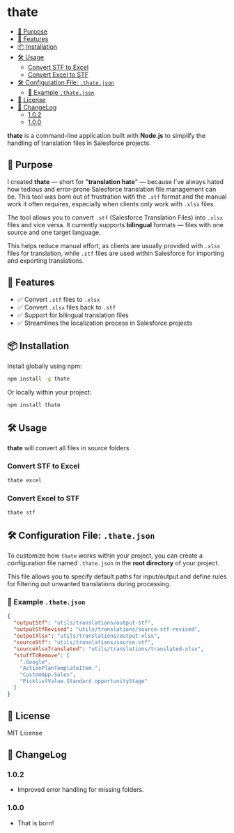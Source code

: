 # thate

<!-- toc -->

- [🎯 Purpose](#%F0%9F%8E%AF-purpose)
- [🚀 Features](#%F0%9F%9A%80-features)
- [📦 Installation](#%F0%9F%93%A6-installation)
- [🛠️ Usage](#%F0%9F%9B%A0%EF%B8%8F-usage)
  * [Convert STF to Excel](#convert-stf-to-excel)
  * [Convert Excel to STF](#convert-excel-to-stf)
- [🛠 Configuration File: `.thate.json`](#%F0%9F%9B%A0-configuration-file-thatejson)
  * [📄 Example `.thate.json`](#%F0%9F%93%84-example-thatejson)
- [📝 License](#%F0%9F%93%9D-license)
- [📝 ChangeLog](#%F0%9F%93%9D-changelog)
  * [1.0.2](#102)
  * [1.0.0](#100)

<!-- tocstop -->

**thate** is a command-line application built with **Node.js** to simplify the handling of translation files in Salesforce projects.

## 🎯 Purpose

I created **thate** — short for "**translation hate**" — because I've always hated how tedious and error-prone Salesforce translation file management can be. This tool was born out of frustration with the `.stf` format and the manual work it often requires, especially when clients only work with `.xlsx` files.

The tool allows you to convert `.stf` (Salesforce Translation Files) into `.xlsx` files and vice versa. It currently supports **bilingual** formats — files with one source and one target language.

This helps reduce manual effort, as clients are usually provided with `.xlsx` files for translation, while `.stf` files are used within Salesforce for importing and exporting translations.

## 🚀 Features

- ✅ Convert `.stf` files to `.xlsx`
- ✅ Convert `.xlsx` files back to `.stf`
- ✅ Support for bilingual translation files
- ✅ Streamlines the localization process in Salesforce projects

## 📦 Installation

Install globally using npm:

```bash
npm install -g thate
```

Or locally within your project:

```bash
npm install thate
```

## 🛠️ Usage

**thate** will convert all files in source folders

### Convert STF to Excel

```bash
thate excel
```

### Convert Excel to STF

```bash
thate stf
```

## 🛠 Configuration File: `.thate.json`

To customize how `thate` works within your project, you can create a configuration file named `.thate.json` in the **root directory** of your project.

This file allows you to specify default paths for input/output and define rules for filtering out unwanted translations during processing.

### 📄 Example `.thate.json`

```json
{
  "outputStf": "utils/translations/output-stf",
  "outputStfRevised": "utils/translations/source-stf-revised",
  "outputXlsx": "utils/translations/output-xlsx",
  "sourceStf": "utils/translations/source-stf",
  "sourceXlsxTranslated": "utils/translations/translated-xlsx",
  "stuffToRemove": [
    ".Google",
    "ActionPlanTemplateItem.",
    "CustomApp.Sales",
    "PicklistValue.Standard.opportunityStage"
  ]
}
```

## 📝 License

MIT License

## 📝 ChangeLog

### 1.0.2

- Improved error handling for missing folders.

### 1.0.0

- That is born!
